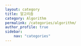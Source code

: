 ```yaml
---
layout: category
title: 알고리즘
category: Algorithm
permalink: /categories/algorithm/
author_profile: true
sidebar:
    nav: "categories"
---
```

